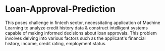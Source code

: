 # Loan-Approval-Prediction
This poses challenge in fintech sector, necessitating application of Machine Learning to analyze credit history data &amp; construct intelligent systems capable of making informed decisions about loan approvals. This problem involves delving into various factors such as the applicant's financial history, income, credit rating, employment status.
